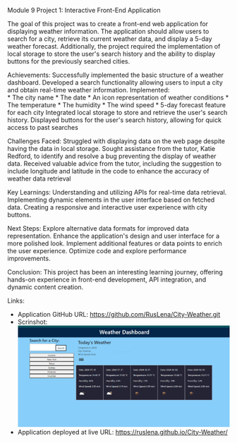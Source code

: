 Module 9 Project 1: Interactive Front-End Application

The goal of this project was to create a front-end web application for displaying weather information. 
The application should allow users to search for a city, 
retrieve its current weather data, and display a 5-day weather forecast. 
Additionally, the project required the implementation of local storage
to store the user's search history and the ability to display buttons 
for the previously searched cities.

Achievements:
    Successfully implemented the basic structure of a weather dashboard.
    Developed a search functionality allowing users to input a city 
    and obtain real-time weather information.
    Implemented:  
    * The city name
    * The date
    * An icon representation of weather conditions
    * The temperature
    * The humidity
    * The wind speed 
    * 5-day forecast feature for each city
    Integrated local storage to store and retrieve the user's search history.
    Displayed buttons for the user's search history, allowing for quick access to past searches
    
Challenges Faced:
    Struggled with displaying data on the web page despite having the data in local storage.
    Sought assistance from the tutor, Katie Redford, 
    to identify and resolve a bug preventing the display of weather data.
    Received valuable advice from the tutor, including the suggestion to include 
    longitude and latitude in the code
    to enhance the accuracy of weather data retrieval
    
Key Learnings:
    Understanding and utilizing APIs for real-time data retrieval.
    Implementing dynamic elements in the user interface based on fetched data.
    Creating a responsive and interactive user experience with city buttons.

Next Steps:
    Explore alternative data formats for improved data representation.
    Enhance the application's design and user interface for a more polished look.
    Implement additional features or data points to enrich the user experience.
    Optimize code and explore performance improvements.

Conclusion:
   This project has been an interesting learning journey, 
   offering hands-on experience in front-end development, 
   API integration, and dynamic content creation. 
   
Links:
* Application GitHub URL: https://github.com/RusLena/City-Weather.git
* Scrinshot:![Alt text](City-weather.PNG)
* Application deployed at live URL: https://ruslena.github.io/City-Weather/
